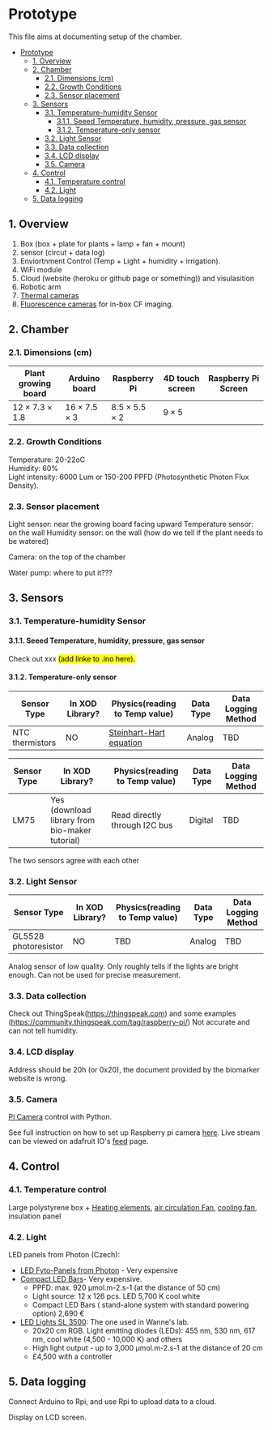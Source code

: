 # Prototype

This file aims at documenting setup of the chamber.

- [Prototype](#prototype)
  - [1. Overview](#1-overview)
  - [2. Chamber](#2-chamber)
    - [2.1. Dimensions (cm)](#21-dimensions-cm)
    - [2.2. Growth Conditions](#22-growth-conditions)
    - [2.3. Sensor placement](#23-sensor-placement)
  - [3. Sensors](#3-sensors)
    - [3.1. Temperature-humidity Sensor](#31-temperature-humidity-sensor)
      - [3.1.1. Seeed Temperature, humidity, pressure, gas sensor](#311-seeed-temperature-humidity-pressure-gas-sensor)
      - [3.1.2. Temperature-only sensor](#312-temperature-only-sensor)
    - [3.2. Light Sensor](#32-light-sensor)
    - [3.3. Data collection](#33-data-collection)
    - [3.4. LCD display](#34-lcd-display)
    - [3.5. Camera](#35-camera)
  - [4. Control](#4-control)
    - [4.1. Temperature control](#41-temperature-control)
    - [4.2. Light](#42-light)
  - [5. Data logging](#5-data-logging)

## 1. Overview

1. Box (box + plate for plants + lamp + fan + mount)
2. sensor (circut + data log)
3. Enviortnment Control (Temp + Light + humidity + irrigation).
4. WiFi module
5. Cloud (website (heroku or github page or something)) and visulasition  
6. Robotic arm
7. [Thermal cameras](http://plantphenotyping.com/products/plantscreen-imaging-sensors/#fluorcam)
8. [Fluorescence cameras](http://plantphenotyping.com/products/plantscreen-imaging-sensors/#fluorcam) for in-box CF imaging.

## 2. Chamber

### 2.1. Dimensions (cm)

| Plant growing board    | Arduino board        | Raspberry Pi          | 4D touch screen | Raspberry Pi Screen |
| ---------------------- | -------------------- | --------------------- | --------------- | ------------------- |
| $12\times7.3\times1.8$ | $16\times7.5\times3$ | $8.5\times5.5\times2$ | $9\times5$      |                     |

### 2.2. Growth Conditions

Temperature: 20-22oC  
Humidity: 60%  
Light intensity: 6000 Lum or 150-200 PPFD (Photosynthetic Photon Flux Density).  

### 2.3. Sensor placement

Light sensor: near the growing board facing upward
Temperature sensor: on the wall
Humidity sensor: on the wall (how do we tell if the plant needs to be watered)

Camera: on the top of the chamber

Water pump: where to put it???

## 3. Sensors

### 3.1. Temperature-humidity Sensor

#### 3.1.1. Seeed Temperature, humidity, pressure, gas sensor

Check out xxx <mark> (add linke to .ino here).

#### 3.1.2. Temperature-only sensor

| Sensor Type| In XOD Library? | Physics(reading to Temp value)| Data Type |   Data Logging Method|
| ---------- | --------- | -------- | -------- | ----------- |
| NTC thermistors    | NO       |   [Steinhart-Hart equation](https://learn.adafruit.com/thermistor/using-a-thermistor) | Analog     | TBD|

| Sensor Type| In XOD Library? | Physics(reading to Temp value)| Data Type |   Data Logging Method|
| ---------- | --------- | -------- | -------- | ----------- |
| LM75   | Yes (download library from bio-maker tutorial)       |   Read directly through I2C bus | Digital | TBD|

The two sensors agree with each other

### 3.2. Light Sensor

| Sensor Type| In XOD Library? | Physics(reading to Temp value)| Data Type |   Data Logging Method|
| ---------- | --------- | -------- | -------- | ----------- |
|GL5528 photoresistor| NO      |  TBD  | Analog | TBD|

Analog sensor of low quality. Only roughly tells if the lights are bright enough. Can not be used for precise measurement.

### 3.3. Data collection

Check out ThingSpeak(https://thingspeak.com) and some examples (https://community.thingspeak.com/tag/raspberry-pi/)
Not accurate and can not tell humidity. 

### 3.4. LCD display

Address should be 20h (or 0x20), the document provided by the biomarker website is wrong.

### 3.5. Camera

[Pi Camera](https://projects.raspberrypi.org/en/projects/getting-started-with-picamera/4) control with Python.

See full instruction on how to set up Raspberry pi camera [here](../Code/Raspi-Camera/instruction.md). Live stream can be viewed on adafruit IO's [feed](https://io.adafruit.com/Deebug/feeds/pi-camera) page.

## 4. Control

### 4.1. Temperature control

Large polystyrene box +
[Heating elements](https://uk.rs-online.com/web/p/heating-elements/2995950/), [air circulation Fan](https://uk.rs-online.com/web/p/axial-fans/6688827/), [cooling fan](https://www.banggood.com/Geekcreit-12V-6A-DIY-Electronic-Semiconductor-Refrigerator-Radiator-Cooling-Equipment-p-1074404.html?akmClientCountry=CN&cur_warehouse=CN), insulation panel

### 4.2. Light

LED panels from Photon (Czech):
- [LED Fyto-Panels from Photon](http://led-growing-lights.com/products/led-fyto-panels/#downloads) - Very expensive
- [Compact LED Bars](http://led-growing-lights.com/products/led-bars/compact-led-bars/#details)- Very expensive. 
  - PPFD: max. 920 µmol.m-2.s-1 (at the distance of 50 cm)
  - Light source: 12 x 126 pcs. LED 5,700 K cool white
  - Compact LED Bars ( stand-alone system with standard powering option) 2,690 €
- [LED Lights SL 3500](http://led-growing-lights.com/products/led-lights-sl-3500/): The one used in Wanne's lab.
  - 20x20 cm RGB. Light emitting diodes (LEDs): 455 nm, 530 nm, 617 nm, cool white (4,500 - 10,000 K) and others
  -  High light output - up to 3,000 µmol.m-2.s-1 at the distance of 20 cm
  - £4,500 with a controller

## 5. Data logging

Connect Arduino to Rpi, and use Rpi to upload data to a cloud.

Display on LCD screen.